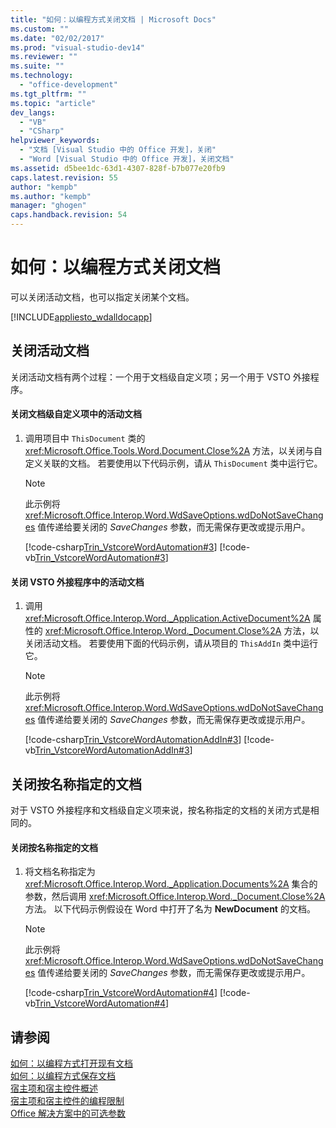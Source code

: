 ```yaml
---
title: "如何：以编程方式关闭文档 | Microsoft Docs"
ms.custom: ""
ms.date: "02/02/2017"
ms.prod: "visual-studio-dev14"
ms.reviewer: ""
ms.suite: ""
ms.technology: 
  - "office-development"
ms.tgt_pltfrm: ""
ms.topic: "article"
dev_langs: 
  - "VB"
  - "CSharp"
helpviewer_keywords: 
  - "文档 [Visual Studio 中的 Office 开发]，关闭"
  - "Word [Visual Studio 中的 Office 开发]，关闭文档"
ms.assetid: d5bee1dc-63d1-4307-828f-b7b077e20fb9
caps.latest.revision: 55
author: "kempb"
ms.author: "kempb"
manager: "ghogen"
caps.handback.revision: 54
---
```

# 如何：以编程方式关闭文档
  可以关闭活动文档，也可以指定关闭某个文档。  
  
 [!INCLUDE[appliesto_wdalldocapp](../vsto/includes/appliesto-wdalldocapp-md.md)]  
  
## 关闭活动文档  
 关闭活动文档有两个过程：一个用于文档级自定义项；另一个用于 VSTO 外接程序。  
  
#### 关闭文档级自定义项中的活动文档  
  
1.  调用项目中 `ThisDocument` 类的 <xref:Microsoft.Office.Tools.Word.Document.Close%2A> 方法，以关闭与自定义关联的文档。 若要使用以下代码示例，请从 `ThisDocument` 类中运行它。  
  
    > [!NOTE]  
    >  此示例将 <xref:Microsoft.Office.Interop.Word.WdSaveOptions.wdDoNotSaveChanges> 值传递给要关闭的 *SaveChanges* 参数，而无需保存更改或提示用户。  
  
     [!code-csharp[Trin_VstcoreWordAutomation#3](../snippets/csharp/VS_Snippets_OfficeSP/Trin_VstcoreWordAutomation/CS/ThisDocument.cs#3)]
     [!code-vb[Trin_VstcoreWordAutomation#3](../snippets/visualbasic/VS_Snippets_OfficeSP/Trin_VstcoreWordAutomation/VB/ThisDocument.vb#3)]  
  
#### 关闭 VSTO 外接程序中的活动文档  
  
1.  调用 <xref:Microsoft.Office.Interop.Word._Application.ActiveDocument%2A> 属性的 <xref:Microsoft.Office.Interop.Word._Document.Close%2A> 方法，以关闭活动文档。 若要使用下面的代码示例，请从项目的 `ThisAddIn` 类中运行它。  
  
    > [!NOTE]  
    >  此示例将 <xref:Microsoft.Office.Interop.Word.WdSaveOptions.wdDoNotSaveChanges> 值传递给要关闭的 *SaveChanges* 参数，而无需保存更改或提示用户。  
  
     [!code-csharp[Trin_VstcoreWordAutomationAddIn#3](../snippets/csharp/VS_Snippets_OfficeSP/Trin_VstcoreWordAutomationAddIn/CS/ThisAddIn.cs#3)]
     [!code-vb[Trin_VstcoreWordAutomationAddIn#3](../snippets/visualbasic/VS_Snippets_OfficeSP/Trin_VstcoreWordAutomationAddIn/VB/ThisAddIn.vb#3)]  
  
## 关闭按名称指定的文档  
 对于 VSTO 外接程序和文档级自定义项来说，按名称指定的文档的关闭方式是相同的。  
  
#### 关闭按名称指定的文档  
  
1.  将文档名称指定为 <xref:Microsoft.Office.Interop.Word._Application.Documents%2A> 集合的参数，然后调用 <xref:Microsoft.Office.Interop.Word._Document.Close%2A> 方法。 以下代码示例假设在 Word 中打开了名为 **NewDocument** 的文档。  
  
    > [!NOTE]  
    >  此示例将 <xref:Microsoft.Office.Interop.Word.WdSaveOptions.wdDoNotSaveChanges> 值传递给要关闭的 *SaveChanges* 参数，而无需保存更改或提示用户。  
  
     [!code-csharp[Trin_VstcoreWordAutomation#4](../snippets/csharp/VS_Snippets_OfficeSP/Trin_VstcoreWordAutomation/CS/ThisDocument.cs#4)]
     [!code-vb[Trin_VstcoreWordAutomation#4](../snippets/visualbasic/VS_Snippets_OfficeSP/Trin_VstcoreWordAutomation/VB/ThisDocument.vb#4)]  
  
## 请参阅  
 [如何：以编程方式打开现有文档](../vsto/how-to-programmatically-open-existing-documents.md)   
 [如何：以编程方式保存文档](../vsto/how-to-programmatically-save-documents.md)   
 [宿主项和宿主控件概述](../vsto/host-items-and-host-controls-overview.md)   
 [宿主项和宿主控件的编程限制](../vsto/programmatic-limitations-of-host-items-and-host-controls.md)   
 [Office 解决方案中的可选参数](../vsto/optional-parameters-in-office-solutions.md)  
  
  